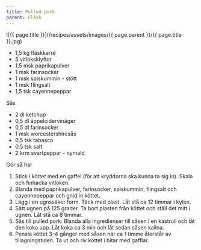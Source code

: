```yaml
---
title: Pulled pork
parent: Fläsk
---
```

![{{ page.title }}](/recipes/assets/images/{{ page.parent }}/{{ page.title }}.jpg)

- 1,5 kg fläskkarré
- 5 vitlöksklyftor
- 1,5 msk paprikapulver
- 1 msk farinsocker
- 1 msk spiskummin - stött
- 1 msk flingsalt
- 1,5 tsk cayennepeppar

Sås

- 2 dl ketchup
- 0,5 dl äppelcidervinäger
- 0,5 dl farinsocker
- 1 msk worcestershiresås
- 0,5 tsk tabasco
- 0,5 tsk salt
- 2 krm svartpeppar - nymald

Gör så här

1. Stick i köttet med en gaffel (för att kryddorna ska kunna ta sig in). Skala och finhacka vitlöken.
2. Blanda med paprikapulver, farinsocker, spiskummin, flingsalt och cayennepeppar och gnid in köttet.
3. Lägg i en ugnssäker form. Täck med plast. Låt stå ca 12 timmar i kylen.
4. Sätt ugnen på 125 grader. Ta bort plasten från köttet och ställ det mitt i ugnen. Låt stå ca 8 timmar.
5. Sås till pulled pork: Blanda alla ingredienser till såsen i en kastrull och låt den koka upp. Låt koka ca 3 min och låt sedan såsen kallna.
6. Pensla köttet 3–4 gånger med såsen när ca 1 timme återstår av tillagningstiden. Ta ut och riv köttet i bitar med gafflar.
